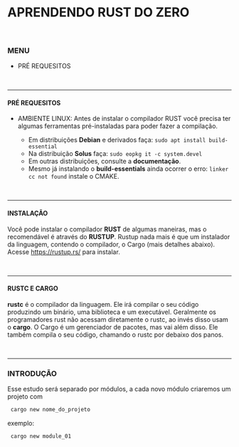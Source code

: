 # APRENDENDO RUST DO ZERO

<br>

### MENU

* PRÉ REQUESITOS


<br>

---

#### PRÉ REQUESITOS

 - AMBIENTE LINUX: Antes de instalar o compilador RUST você precisa ter algumas ferramentas pré-instaladas para poder fazer a compilação.
    
   - Em distribuições **Debian** e derivados faça: 
   ` sudo apt install build-essential `
   - Na distribuição **Solus** faça: 
   ` sudo eopkg it -c system.devel `
   - Em outras distribuições, consulte a **documentação**.
   - Mesmo já instalando o **build-essentials** ainda ocorrer o erro:   ` linker cc not found `  instale o CMAKE.

<br>

----

#### INSTALAÇÃO

Você pode instalar o compilador **RUST** de algumas maneiras, mas o recomendável é através do **RUSTUP**. Rustup nada mais é que um instalador da linguagem, contendo o compilador, o Cargo (mais detalhes abaixo). Acesse https://rustup.rs/ para instalar.

<br>

----

#### RUSTC E CARGO

**rustc** é o compilador da linguagem. Ele irá compilar o seu código produzindo um binário, uma biblioteca e um executável. Geralmente os programadores rust não acessam diretamente o rustc, ao invés disso usam o **cargo**. O Cargo é um gerenciador de pacotes, mas vai além disso. Ele também compila o seu código, chamando o rustc por debaixo dos panos. 

<br>

---

### INTRODUÇÃO

Esse estudo será separado por módulos, a cada novo módulo criaremos um projeto com 
```rust 
 cargo new nome_do_projeto
 ```
exemplo: 
```rust 
 cargo new module_01 
 ```
